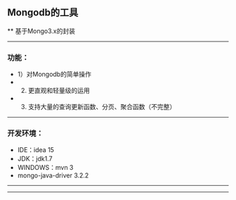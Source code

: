 ## Mongodb的工具

** 基于Mongo3.x的封装

-------------------
### 功能：
* 1）对Mongodb的简单操作
* 2) 更直观和轻量级的运用
* 3) 支持大量的查询更新函数、分页、聚合函数（不完整）
-------------------

### 开发环境：
* IDE：idea 15
* JDK：jdk1.7
* WINDOWS：mvn 3
* mongo-java-driver 3.2.2

-------------------


-------------------

